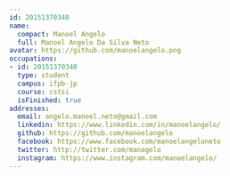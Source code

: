```yaml
---
id: 20151370340
name:
  compact: Manoel Angelo
  full: Manoel Angelo Da Silva Neto
avatar: https://github.com/manoelangelo.png
occupations:
- id: 20151370340
  type: student
  campus: ifpb-jp
  course: cstsi
  isFinished: true
addresses:
  email: angelo.manoel.neto@gmail.com
  linkedin: https://www.linkedin.com/in/manoelangelo/
  github: https://github.com/manoelangelo
  facebook: https://www.facebook.com/manoelangeloneto
  twitter: http://twitter.com/managelo
  instagram: https://www.instagram.com/manoelangelo/
---
```

